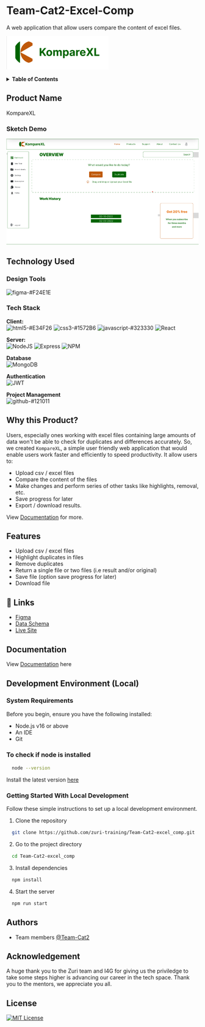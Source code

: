 
# Team-Cat2-Excel-Comp

A web application that allow users compare the content of excel files.

![KompareXL logo](./static/Images/KompareXL-logo.png)

<!-- ## Table of contents

- [Product Name](#product-name)
  - [Sketch Demo](#sketch-demo)
- [Technology Used](#technology-used)
  - [Design Tools](#design-tools)
  - [Tech Stack](#tech-stack)
- [Why this Product?](#why-this-product)
- [Features](#features)
- [Links](#🔗-links)
- [Documentation](#documentation)
- [Development Environment](#development-environment-local)
  - [System Requirements](#system-requirements)
  - [Check if Node is installed](#to-check-if-node-is-installed)
  - [Getting Started With Local Development](#getting-started-with-local-development)
- [Authors](#authors)
- [Acknowledgment](#acknowledgement)
-[License](#license) -->

<details>
    <summary><b>Table of Contents</b></summary>
    <ul>
        <li><a href="#product-name">Product Name</a>
            <ul>
                <li><a href="#sketch-demo">Sketch Demo</a></li>
            </ul>
        </li>
    </ul>
    <ul>
        <li><a href="#technology-used">Technology Used</a>
            <ul>
                <li><a href="#design-tools">Design Tools</a></li>
                <li><a href="#tech-stack">Tech Stack</a></li>
            </ul>
        </li>
    </ul>
    <ul>
        <li><a href="#why-this-product">Why this Product?</a></li>
    </ul>
    <ul>
        <li><a href="#features">Features</a></li>
    </ul>
    <ul>
        <li><a href="#🔗-links">Links</a></li>
    </ul>
    <ul>
        <li><a href="#documentation">Documentation</a></li>
    </ul>
    <ul>
        <li><a href="#development-environment-local">Development Environment</a>
            <ul>
                <li><a href="#system-requirements">System Requirements</a></li>
                <li><a href="#to-check-if-node-is-installed">Check if Node is installed</a></li>
                <li><a href="#getting-started-with-local-development">Getting Started With Local Development</a></li>
            </ul>
        </li>
    </ul>
    <ul>
        <li><a href="#authors">Authors</a></li>
    </ul>
    <ul>
        <li><a href="#acknowledgement">Acknowledgement</a></li>
    </ul>
    <ul>
        <li><a href="#license">License</a></li>
    </ul>
</details>

## Product Name
KompareXL

### Sketch Demo 
![sketch demo](./static/Images/demo1.png)

## Technology Used

### Design Tools
![figma-#F24E1E](https://user-images.githubusercontent.com/72948572/183909728-8197f9c8-8b97-4015-8e0b-f8e605b19309.svg)

### Tech Stack

**Client:** <br> ![html5-#E34F26](https://user-images.githubusercontent.com/72948572/183910382-06b2d259-2f17-4c4f-afb0-0ed20cddd85c.svg) ![css3-#1572B6](https://user-images.githubusercontent.com/72948572/183910424-215b3da2-9067-44ba-a16a-91eefc3d90fc.svg) ![javascript-#323330](https://user-images.githubusercontent.com/72948572/183910461-4e24a5f5-7ad9-48a0-a7b0-94bcba32a94b.svg) ![React](https://img.shields.io/badge/React-20232A?style=for-the-badge&logo=react&logoColor=61DAFB) 

**Server:** <br> ![NodeJS](https://img.shields.io/badge/Node.js-339933?style=for-the-badge&logo=nodedotjs&logoColor=white) ![Express](https://img.shields.io/badge/Express.js-000000?style=for-the-badge&logo=express&logoColor=white) ![NPM](	https://img.shields.io/badge/npm-CB3837?style=for-the-badge&logo=npm&logoColor=white)

**Database** <br> ![MongoDB](https://img.shields.io/badge/MongoDB-4EA94B?style=for-the-badge&logo=mongodb&logoColor=white)

**Authentication** <br> ![JWT](https://img.shields.io/badge/JWT-000000?style=for-the-badge&logo=JSON%20web%20tokens&logoColor=white) 

**Project Management** <br> ![github-#121011](https://user-images.githubusercontent.com/72948572/183911700-45ab5ec7-8f95-41ce-8d0e-616ddca2827f.svg)


## Why this Product?

Users, especially ones working with excel files containing large amounts of data won't be able to check for duplicates and differences accurately. So, we created `KompareXL`, a simple user friendly web application that would enable users work faster and efficiently to speed productivity.
It allow users to:

* Upload csv / excel files 
* Compare the content of the files
* Make changes and perform series of other tasks like highlights, removal, etc.
* Save progress for later
* Export / download results.

View [Documentation](#documentation) for more.

## Features

- Upload csv / excel files
- Highlight duplicates in files
- Remove duplicates
- Return a single file or two files (i.e result and/or original)
- Save file (option save progress for later) 
- Download file

## 🔗 Links

- [Figma](https://www.figma.com/file/DehtcTUqJCW8suCU0PefW6/TeamCat2-LoFi-and-HiFi-Design?node-id=2%3A1224)
- [Data Schema](https://docs.google.com/document/d/11itXgR0bVN7G6St82LZl_3ehv8RApO0uYZAhCXEpB-M/edit)
- [Live Site](https://komparexl-17bc.onrender.com)


## Documentation

View [Documentation](https://docs.google.com/document/d/16jbtZdRiUadZQ8W-qdfYqybhE10SQpzUyC1eQFPA1ew/edit?usp=sharing) here


## Development Environment (Local)

### System Requirements

Before you begin, ensure you have the following installed:

- Node.js v16 or above
- An IDE
- Git

### To check if node is installed

```bash
  node --version
```
Install the latest version [here](https://nodejs.org/en/)

### Getting Started With Local Development

Follow these simple instructions to set up a local development environment.

1. Clone the repository

```bash
  git clone https://github.com/zuri-training/Team-Cat2-excel_comp.git
```

2. Go to the project directory

```bash
  cd Team-Cat2-excel_comp
```
3. Install dependencies 

```bash
  npm install
```

4. Start the server

```bash
  npm run start
```


## Authors

- Team members [@Team-Cat2](https://github.com/orgs/zuri-training/teams/team-cat2/members)

## Acknowledgement

A huge thank you to the Zuri team and I4G for giving us the priviledge to take some steps higher is advancing our career in the tech space. Thank you to the mentors, we appreciate you all. 

## License

[![MIT License](https://img.shields.io/badge/License-MIT-green.svg)](https://choosealicense.com/licenses/mit/)

